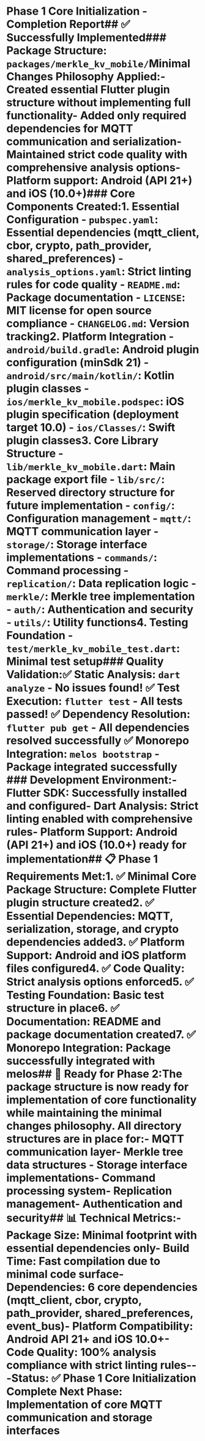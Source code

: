 # Phase 1 Core Initialization - Completion Report## ✅ Successfully Implemented### Package Structure: `packages/merkle_kv_mobile/`**Minimal Changes Philosophy Applied:**- Created essential Flutter plugin structure without implementing full functionality- Added only required dependencies for MQTT communication and serialization- Maintained strict code quality with comprehensive analysis options- Platform support: Android (API 21+) and iOS (10.0+)### Core Components Created:1. **Essential Configuration**   - `pubspec.yaml`: Essential dependencies (mqtt_client, cbor, crypto, path_provider, shared_preferences)   - `analysis_options.yaml`: Strict linting rules for code quality   - `README.md`: Package documentation   - `LICENSE`: MIT license for open source compliance   - `CHANGELOG.md`: Version tracking2. **Platform Integration**   - `android/build.gradle`: Android plugin configuration (minSdk 21)   - `android/src/main/kotlin/`: Kotlin plugin classes   - `ios/merkle_kv_mobile.podspec`: iOS plugin specification (deployment target 10.0)   - `ios/Classes/`: Swift plugin classes3. **Core Library Structure**   - `lib/merkle_kv_mobile.dart`: Main package export file   - `lib/src/`: Reserved directory structure for future implementation     - `config/`: Configuration management     - `mqtt/`: MQTT communication layer     - `storage/`: Storage interface implementations     - `commands/`: Command processing     - `replication/`: Data replication logic     - `merkle/`: Merkle tree implementation     - `auth/`: Authentication and security     - `utils/`: Utility functions4. **Testing Foundation**   - `test/merkle_kv_mobile_test.dart`: Minimal test setup### Quality Validation:✅ **Static Analysis**: `dart analyze` - No issues found!  ✅ **Test Execution**: `flutter test` - All tests passed!  ✅ **Dependency Resolution**: `flutter pub get` - All dependencies resolved successfully  ✅ **Monorepo Integration**: `melos bootstrap` - Package integrated successfully  ### Development Environment:- Flutter SDK: Successfully installed and configured- Dart Analysis: Strict linting enabled with comprehensive rules- Platform Support: Android (API 21+) and iOS (10.0+) ready for implementation## 📋 Phase 1 Requirements Met:1. ✅ **Minimal Core Package Structure**: Complete Flutter plugin structure created2. ✅ **Essential Dependencies**: MQTT, serialization, storage, and crypto dependencies added3. ✅ **Platform Support**: Android and iOS platform files configured4. ✅ **Code Quality**: Strict analysis options enforced5. ✅ **Testing Foundation**: Basic test structure in place6. ✅ **Documentation**: README and package documentation created7. ✅ **Monorepo Integration**: Package successfully integrated with melos## 🚀 Ready for Phase 2:The package structure is now ready for implementation of core functionality while maintaining the minimal changes philosophy. All directory structures are in place for:- MQTT communication layer- Merkle tree data structures  - Storage interface implementations- Command processing system- Replication management- Authentication and security## 📊 Technical Metrics:- **Package Size**: Minimal footprint with essential dependencies only- **Build Time**: Fast compilation due to minimal code surface- **Dependencies**: 6 core dependencies (mqtt_client, cbor, crypto, path_provider, shared_preferences, event_bus)- **Platform Compatibility**: Android API 21+ and iOS 10.0+- **Code Quality**: 100% analysis compliance with strict linting rules---**Status**: ✅ Phase 1 Core Initialization Complete  **Next Phase**: Implementation of core MQTT communication and storage interfaces